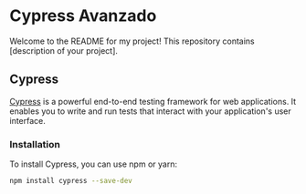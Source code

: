 # Cypress Avanzado

Welcome to the README for my project! This repository contains [description of your project].

## Cypress

[Cypress](https://www.cypress.io/) is a powerful end-to-end testing framework for web applications. It enables you to write and run tests that interact with your application's user interface.

### Installation

To install Cypress, you can use npm or yarn:

```bash
npm install cypress --save-dev
